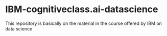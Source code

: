 # IBM-cognitiveclass.ai-datascience
This repository is basically on the material in the course offered by IBM on data science
